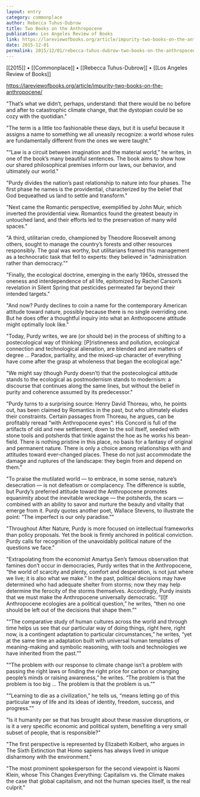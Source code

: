 ```yaml
---
layout: entry
category: commonplace
author: Rebecca Tuhus-Dubrow
title: Two Books on the Anthropocene
publication: Los Angeles Review of Books
link: https://lareviewofbooks.org/article/impurity-two-books-on-the-anthropocene/
date: 2015-12-01
permalink: 2015/12/01/rebecca-tuhus-dubrow-two-books-on-the-anthropocene
---
```


[[2015]] • [[Commonplace]] • [[Rebecca Tuhus-Dubrow]] • [[Los Angeles Review of Books]]

https://lareviewofbooks.org/article/impurity-two-books-on-the-anthropocene/

"That’s what we didn’t, perhaps, understand: that there would be no before and after to catastrophic climate change, that the dystopian could be so cozy with the quotidian."
 
"The term is a little too fashionable these days, but it is useful because it assigns a name to something we all uneasily recognize: a world whose rules are fundamentally different from the ones we were taught."

"“Law is a circuit between imagination and the material world,” he writes, in one of the book’s many beautiful sentences. The book aims to show how our shared philosophical premises inform our laws, our behavior, and ultimately our world."

"Purdy divides the nation’s past relationship to nature into four phases. The first phase he names is the providential, characterized by the belief that God bequeathed us land to settle and transform."

"Next came the Romantic perspective, exemplified by John Muir, which inverted the providential view. Romantics found the greatest beauty in untouched land, and their efforts led to the preservation of many wild spaces."

"A third, utilitarian credo, championed by Theodore Roosevelt among others, sought to manage the country’s forests and other resources responsibly. The goal was worthy, but utilitarians framed this management as a technocratic task that fell to experts: they believed in “administration rather than democracy.”"
 
"Finally, the ecological doctrine, emerging in the early 1960s, stressed the oneness and interdependence of all life, epitomized by Rachel Carson’s revelation in Silent Spring that pesticides permeated far beyond their intended targets."

"And now? Purdy declines to coin a name for the contemporary American attitude toward nature, possibly because there is no single overriding one. But he does offer a thoughtful inquiry into what an Anthropocene attitude might optimally look like."

"Today, Purdy writes, we are (or should be) in the process of shifting to a postecological way of thinking: [P]ristineness and pollution, ecological connection and technological alienation, are blended and are matters of degree … Paradox, partiality, and the mixed-up character of everything have come after the grasp at wholeness that began the ecological age."

"We might say (though Purdy doesn’t) that the postecological attitude stands to the ecological as postmodernism stands to modernism: a discourse that continues along the same lines, but without the belief in purity and coherence assumed by its predecessor."

"Purdy turns to a surprising source: Henry David Thoreau, who, he points out, has been claimed by Romantics in the past, but who ultimately eludes their constraints. Certain passages from Thoreau, he argues, can be profitably reread “with Anthropocene eyes”: His Concord is full of the artifacts of old and new settlement, down to the soil itself, seeded with stone tools and potsherds that tinkle against the hoe as he works his bean-field. There is nothing pristine in this place, no basis for a fantasy of original and permanent nature. There is only a choice among relationships with and attitudes toward ever-changed places. These do not just accommodate the damage and ruptures of the landscape: they begin from and depend on them."

"To praise the mutilated world — to embrace, in some sense, nature’s desecration — is not defeatism or complacency. The difference is subtle, but Purdy’s preferred attitude toward the Anthropocene promotes equanimity about the inevitable wreckage — the potsherds, the scars — combined with an ability to savor and nurture the beauty and vitality that emerge from it. Purdy quotes another poet, Wallace Stevens, to illustrate the point: “The imperfect is our only paradise.”"

"Throughout After Nature, Purdy is more focused on intellectual frameworks than policy proposals. Yet the book is firmly anchored in political conviction. Purdy calls for recognition of the unavoidably political nature of the questions we face."

"Extrapolating from the economist Amartya Sen’s famous observation that famines don’t occur in democracies, Purdy writes that in the Anthropocene, “the world of scarcity and plenty, comfort and desperation, is not just where we live; it is also what we make.” In the past, political decisions may have determined who had adequate shelter from storms; now they may help determine the ferocity of the storms themselves. Accordingly, Purdy insists that we must make the Anthropocene universally democratic. “[I]f Anthropocene ecologies are a political question,” he writes, “then no one should be left out of the decisions that shape them.”"

"“The comparative study of human cultures across the world and through time helps us see that our particular way of doing things, right here, right now, is a contingent adaptation to particular circumstances,” he writes, “yet at the same time an adaptation built with universal human templates of meaning-making and symbolic reasoning, with tools and technologies we have inherited from the past.”"

"“The problem with our response to climate change isn’t a problem with passing the right laws or finding the right price for carbon or changing people’s minds or raising awareness,” he writes. “The problem is that the problem is too big … The problem is that the problem is us.”"

"“Learning to die as a civilization,” he tells us, “means letting go of this particular way of life and its ideas of identity, freedom, success, and progress.”"

"Is it humanity per se that has brought about these massive disruptions, or is it a very specific economic and political system, benefiting a very small subset of people, that is responsible?"

"The first perspective is represented by Elizabeth Kolbert, who argues in The Sixth Extinction that Homo sapiens has always lived in unique disharmony with the environment."

"The most prominent spokesperson for the second viewpoint is Naomi Klein, whose This Changes Everything: Capitalism vs. the Climate makes the case that global capitalism, and not the human species itself, is the real culprit."
